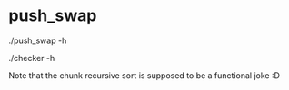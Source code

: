# push_swap

./push_swap -h

./checker -h

Note that the chunk recursive sort is supposed to be a functional joke :D
